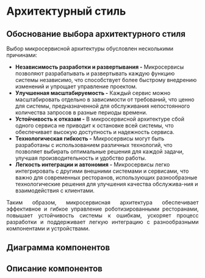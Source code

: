 # Архитектурный стиль

## Обоснование выбора архитектурного стиля

Выбор микросервисной архитектуры обусловлен несколькими причинами:

-	**Независимость разработки и развертывания -** Микросервисы позволяют разрабатывать и развертывать каждую функцию системы независимо, что способствует более быстрому внедрению изменений и упрощает управление проектом.
-	**Улучшенная масштабируемость -** Каждый сервис можно масштабировать отдельно в зависимости от требований, что ценно для системы, предназначенной для обслуживания непостоянного количества запросов в разные периоды времени.
-	**Устойчивость к отказам -** В микросервисной архитектуре сбой одного сервиса не приводит к остановке всей системы, что обеспечивает высокую доступность и надежность сервиса.
-	**Технологическая гибкость -** Микросервисы могут быть разработаны с использованием различных технологий, что позволяет выбирать оптимальные решения для каждой задачи, улучшая производительность и удобство работы.
-	**Легкость интеграции и автономия -** Микросервисы легко интегрировать с другими внешними системами и сервисами, что важно для современных ресторанов, использующих разнообразные технологические решения для улучшения качества обслужива-ния и взаимодействия с клиентами.

<div style="text-align: justify;">
Таким образом, микросервисная архитектура обеспечивает эффективное и гибкое управление роботизированными ресторанами, повышает устойчивость системы к ошибкам, ускоряет процесс разработки и поддерживает легкую интеграцию с разнообразными компонентами и устройствами.
</div>

## Диаграмма компонентов

## Описание компонентов
